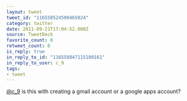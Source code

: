 ```yaml
---
layout: tweet
tweet_id: "116558524590465024"
category: twitter
date: 2011-09-21T17:04:52.000Z
source: TweetDeck
favorite_count: 0
retweet_count: 0
is_reply: true
in_reply_to_id: "116558047115100161"
in_reply_to_user: c_9
tags:
- tweet
---
```


[@c_9](https://twitter.com/@c_9) is this with creating a gmail account or a google apps account?
